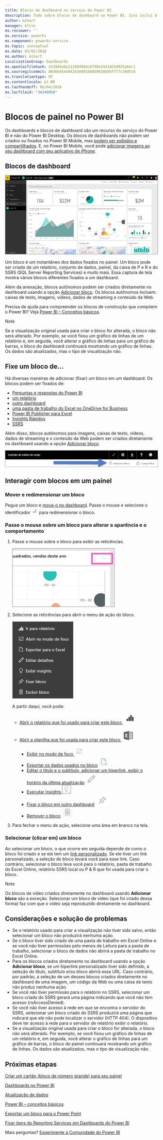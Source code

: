 ```yaml
---
title: Blocos de dashboard no serviço do Power BI
description: Tudo sobre blocos de dashboard no Power BI. Isso inclui blocos que são criados no SSRS (SQL Server Reporting Services).
author: mihart
manager: kfile
ms.reviewer: ''
ms.service: powerbi
ms.component: powerbi-service
ms.topic: conceptual
ms.date: 03/02/2018
ms.author: mihart
LocalizationGroup: Dashboards
ms.openlocfilehash: e53945e0a112d9498dc6798e2441dd3d925a64c1
ms.sourcegitcommit: 80d6b45eb84243e801b60b9038b9bff77c30d5c8
ms.translationtype: HT
ms.contentlocale: pt-BR
ms.lasthandoff: 06/04/2018
ms.locfileid: "34249058"
---
```

# <a name="dashboard-tiles-in-power-bi"></a>Blocos de painel no Power BI
Os dashboards e blocos de dashboard são um recurso do serviço do Power BI e não do Power BI Desktop. Os blocos de dashboards não podem ser criados ou fixados no Power BI Mobile, mas [podem ser exibidos e compartilhados](mobile-tiles-in-the-mobile-apps.md). E, no Power BI Mobile, você pode [adicionar imagens ao seu dashboard com seu aplicativo de iPhone](mobile-iphone-app-get-started.md).

## <a name="dashboard-tiles"></a>Blocos de dashboard
![Dashboard do Power BI](media/service-dashboard-tiles/power-bi-dashboard.png)

Um bloco é um instantâneo dos dados fixados no painel. Um bloco pode ser criado de um relatório, conjunto de dados, painel, da caixa de P e R e do SSRS (SQL Server Reporting Services) e muito mais.  Essa captura de tela mostra vários blocos diferentes fixados a um dashboard.

Além da anexação, blocos autônomos podem ser criados diretamente no dashboard usando a opção [Adicionar bloco](service-dashboard-add-widget.md). Os blocos autônomos incluem: caixas de texto, imagens, vídeos, dados de streaming e conteúdo da Web.

Precisa de ajuda para compreender os blocos de construção que compõem o Power BI?  Veja [Power BI – Conceitos básicos](service-basic-concepts.md).

> [!NOTE]
> Se a visualização original usada para criar o bloco for alterada, o bloco não será alterado.  Por exemplo, se você fixou um gráfico de linhas de um relatório e, em seguida, você alterar o gráfico de linhas para um gráfico de barras, o bloco do dashboard continuará mostrando um gráfico de linhas. Os dados são atualizados, mas o tipo de visualização não.
> 
> 

## <a name="pin-a-tile-from"></a>Fixe um bloco de...
Há diversas maneiras de adicionar (fixar) um bloco em um dashboard. Os blocos podem ser fixados de:

* [Perguntas e respostas do Power BI](service-dashboard-pin-tile-from-q-and-a.md)
* [um relatório](service-dashboard-pin-tile-from-report.md)
* [outro dashboard](service-pin-tile-to-another-dashboard.md)
* [uma pasta de trabalho do Excel no OneDrive for Business](service-dashboard-pin-tile-from-excel.md)
* [Power BI Publisher para Excel](publisher-for-excel.md)
* [Insights Rápidos](service-insights.md)
* [SSRS](https://msdn.microsoft.com/library/mt604784.aspx)

Além disso, blocos autônomos para imagens, caixas de texto, vídeos, dados de streaming e o conteúdo da Web podem ser criados diretamente no dashboard usando a opção [Adicionar bloco](service-dashboard-add-widget.md).

  ![Ícone Adicionar bloco](media/service-dashboard-tiles/add_widgetnew.png)

## <a name="interacting-with-tiles-on-a-dashboard"></a>Interagir com blocos em um painel
### <a name="move-and-resize-a-tile"></a>Mover e redimensionar um bloco
Pegue um bloco e [mova-o no dashboard](service-dashboard-edit-tile.md). Passe o mouse e selecione o identificador ![identificador](media/service-dashboard-tiles/resize-handle.jpg) para redimensionar o bloco.

### <a name="hover-over-a-tile-to-change-the-appearance-and-behavior"></a>Passe o mouse sobre um bloco para alterar a aparência e o comportamento
1. Passe o mouse sobre o bloco para exibir as reticências.
   
    ![reticências do bloco](media/service-dashboard-tiles/ellipses_new.png)
2. Selecione as reticências para abrir o menu de ação do bloco.
   
    ![ícone de reticências](media/service-dashboard-tiles/power-bi-tile-menu.png)
   
    A partir daqui, você pode:
   
   * [Abrir o relatório que foi usado para criar este bloco ](service-reports.md) ![ícone de relatório](media/service-dashboard-tiles/chart-icon.jpg)  
   
   * [Abrir a planilha que foi usada para criar este bloco ](service-reports.md) ![ícone de planilha](media/service-dashboard-tiles/power-bi-open-worksheet.png)  
     
     * [Exibir no modo de foco ](service-focus-mode.md) ![ícone de foco](media/service-dashboard-tiles/fullscreen-icon.jpg)  
     * [Exportar os dados usados no bloco](power-bi-visualization-export-data.md) ![ícone exportar dados](media/service-dashboard-tiles/export-icon.png)
     * [Editar o título e o subtítulo, adicionar um hiperlink, exibir o horário da última atualização](service-dashboard-edit-tile.md) ![ícone editar](media/service-dashboard-tiles/pencil-icon.jpg)
     * [Executar insights ](service-insights.md) ![ícone de insights](media/service-dashboard-tiles/power-bi-insights.png)
     * [Fixar o bloco em outro dashboard](service-pin-tile-to-another-dashboard.md)
       ![ícone fixar](media/service-dashboard-tiles/pin-icon.jpg)
     * [Remover o bloco](service-dashboard-edit-tile.md)
     ![ícone excluir](media/service-dashboard-tiles/trash-icon.png)
3. Para fechar o menu de ação, selecione uma área em branco na tela.

### <a name="select-click-a-tile"></a>Selecionar (clicar em) um bloco
Ao selecionar um bloco, o que ocorre em seguida depende de como o bloco foi criado e se ele tem um [link personalizado](service-dashboard-edit-tile.md). Se ele tiver um link personalizado, a seleção do bloco levará você para esse link. Caso contrário, selecionar o bloco leva você para o relatório, pasta de trabalho do Excel Online, relatório SSRS local ou P & R que foi usada para criar o bloco.

> [!NOTE]
> Os blocos de vídeo criados diretamente no dashboard usando **Adicionar bloco** são a exceção. Selecionar um bloco de vídeo (que foi criado dessa forma) faz com que o vídeo seja reproduzido diretamente no dashboard.   
> 
> 

## <a name="considerations-and-troubleshooting"></a>Considerações e solução de problemas
* Se o relatório usado para criar a visualização não tiver sido salvo, então selecionar um bloco não produzirá nenhuma ação.
* Se o bloco tiver sido criado de uma pasta de trabalho em Excel Online e se você não tiver permissões pelo menos de Leitura para a pasta de trabalho, selecionar o bloco de dados não abrirá a pasta de trabalho no Excel Online.
* Para os blocos criados diretamente no dashboard usando a opção **Adicionar bloco**, se um hiperlink personalizado tiver sido definido, a seleção do título, subtítulo e/ou bloco abrirá essa URL.  Caso contrário, por padrão, a seleção de um desses blocos criados diretamente no dashboard de uma imagem, um código da Web ou uma caixa de texto não produz nenhuma ação.
* Se você não tiver permissão para o relatório no SSRS, selecionar um bloco criado do SSRS gerará uma página indicando que você não tem acesso (rsAccessDenied).
* Se você não tiver acesso à rede em que se encontra o servidor do SSRS, selecionar um bloco criado do SSRS produzirá uma página que indicará que ele não pode localizar o servidor (HTTP 404). O dispositivo deve ter acesso à rede para o servidor de relatório exibir o relatório.
* Se a visualização original usada para criar o bloco for alterada, o bloco não será alterado.  Por exemplo, se você fixou um gráfico de linhas de um relatório e, em seguida, você alterar o gráfico de linhas para um gráfico de barras, o bloco do painel continuará mostrando um gráfico de linhas. Os dados são atualizados, mas o tipo de visualização não.

## <a name="next-steps"></a>Próximas etapas
[Criar um cartão (bloco de número grande) para seu painel](power-bi-visualization-card.md)

[Dashboards no Power BI](service-dashboards.md)  

[Atualização de dados](refresh-data.md)

[Power BI – conceitos básicos](service-basic-concepts.md)

[Exportar um bloco para o Power Point](http://blogs.msdn.com/b/powerbidev/archive/2015/09/28/integrating-power-bi-tiles-into-office-documents.aspx)

[Fixar itens do Reporting Services em Dashboards do Power BI](https://msdn.microsoft.com/library/mt604784.aspx)

Mais perguntas? [Experimente a Comunidade do Power BI](http://community.powerbi.com/)

